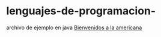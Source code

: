 # lenguajes-de-programacion-

archivo de ejemplo en java
[Bienvenidos a la americana](https://americana.edu.co/portal/)
